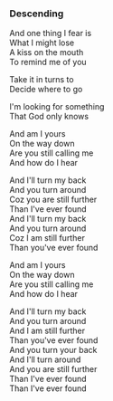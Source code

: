 ### Descending

And one thing I fear is  
What I might lose  
A kiss on the mouth  
To remind me of you

Take it in turns to  
Decide where to go

I'm looking for something  
That God only knows

And am I yours  
On the way down  
Are you still calling me  
And how do I hear

And I'll turn my back  
And you turn around  
Coz you are still further  
Than I've ever found  
And I'll turn my back  
And you turn around  
Coz I am still further  
Than you've ever found

And am I yours  
On the way down  
Are you still calling me  
And how do I hear

And I'll turn my back  
And you turn around  
And I am still further  
Than you've ever found  
And you turn your back  
And I'll turn around  
And you are still further  
Than I've ever found  
Than I've ever found